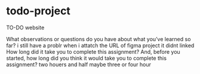 # todo-project
TO-DO  website


What observations or questions do you have about what you’ve learned so far?
i still have a problr when i attatch the URL of figma project it didnt linked 
How long did it take you to complete this assignment? And, before you started, how long did you think it would take you to complete this assignment?
two houers and half
maybe three or four hour
